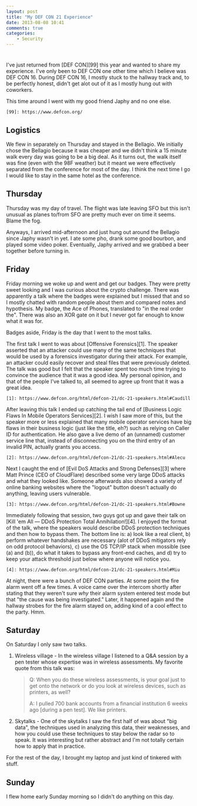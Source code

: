```yaml
---
layout: post
title: "My DEF CON 21 Experience"
date: 2013-08-08 10:41
comments: true
categories: 
    - Security
---
```

# 

I've just returned from [DEF CON][99] this year and wanted to share my
experience. I've only been to DEF CON one other time which I believe was
DEF CON 16. During DEF CON 16, I mostly stuck to the hallway track and,
to be perfectly honest, didn't get alot out of it as I mostly hung out
with coworkers.

This time around I went with my good friend Japhy and no one else.

    [99]: https://www.defcon.org/

## Logistics

We flew in separately on Thursday and stayed in the Bellagio. We
initially chose the Bellagio because it was cheaper and we didn't think
a 15 minute walk every day was going to be a big deal. As it turns out,
the walk itself was fine (even with the 98F weather) but it meant we
were effectively separated from the conference for most of the day. I
think the next time I go I would like to stay in the same hotel as the
conference.

## Thursday

Thursday was my day of travel. The flight was late leaving SFO but this
isn't unusual as planes to/from SFO are pretty much ever on time it
seems. Blame the fog.

Anyways, I arrived mid-afternoon and just hung out around the Bellagio
since Japhy wasn't in yet. I ate some pho, drank some good bourbon, and
played some video poker. Eventually, Japhy arrived and we grabbed a beer
together before turning in.

## Friday

Friday morning we woke up and went and get our badges. They were pretty
sweet looking and I was curious about the crypto challenge. There was
apparently a talk where the badges were explained but I missed that and
so I mostly chatted with random people about them and compared notes and
hypothesis. My badge, the Ace of Phones, translated to "in the real
order the". There was also an XOR gate on it but I never got far enough
to know what it was for.

Badges aside, Friday is the day that I went to the most talks.

The first talk I went to was about [Offensive Forensics][1]. The speaker
asserted that an attacker could use many of the same techniques that
would be used by a forensics investigator during their attack. For
example, an attacker could easily recover and steal files that were
previously deleted. The talk was good but I felt that the speaker spent
too much time trying to convince the audience that it was a good idea.
My personal opinion, and that of the people I've talked to, all seemed
to agree up front that it was a great idea.

    [1]: https://www.defcon.org/html/defcon-21/dc-21-speakers.html#Caudill

After leaving this talk I ended up catching the tail end of
[Business Logic Flaws In Mobile Operators Services][2]. I wish I saw
more of this, but the speaker more or less explained that many mobile
operator services have big flaws in their business logic (just like the
title, eh?) such as relying on Caller ID for authentication. He also
gave a live demo of an (unnamed) customer service line that, instead of
disconnecting you on the third entry of an invalid PIN, actually grants
you access.

    [2]: https://www.defcon.org/html/defcon-21/dc-21-speakers.html#Alecu

Next I caught the end of [Evil DoS Attacks and Strong Defenses][3] where
Matt Prince (CEO of CloudFlare) described some very large DDoS attacks
and what they looked like. Someone afterwards also showed a variety of
online banking websites where the "logout" button doesn't actually do
anything, leaving users vulnerable.

    [3]: https://www.defcon.org/html/defcon-21/dc-21-speakers.html#Bowne

Immediately following that session, two guys got up and gave their talk
on [Kill 'em All — DDoS Protection Total Annihilation!][4]. I enjoyed
the format of the talk, where the speakers would describe DDoS
protection techniques and then how to bypass them. The bottom line is:
a) look like a real client, b) perform whatever handshakes are necessary
(alot of DDoS mitigators rely on odd protocol behaviors), c) use the OS
TCP/IP stack when mossible (see (a) and (b)), do what it takes to bypass
any front-end caches, and d) try to keep your attack threshold just
below where anyone will notice you.

    [4]: https://www.defcon.org/html/defcon-21/dc-21-speakers.html#Miu

At night, there were a bunch of DEF CON parties. At some point the fire
alarm went off a few times. A voice came over the intercom shortly after
stating that they weren't sure *why* their alarm system entered test
mode but that "the cause was being investigated." Later, it happened
again and the hallway strobes for the fire alarm stayed on, adding kind
of a cool effect to the party. Hmm.

## Saturday

On Saturday I only saw two talks.

1. Wireless village - In the wireless village I listened to a Q&A
session by a pen tester whose expertise was in wireless assessments. My
favorite quote from this talk was:

    > Q: When you do these wireless assessments, is your goal just to
    > get onto the network or do you look at wireless devices, such as
    > printers, as well?
    > 
    > A: I pulled 700 bank accounts from a financial institution 6 weeks
    > ago [during a pen test]. We like printers.

2. Skytalks - One of the skytalks I saw the first half of was about "big
data", the techniques used in analyzing this data, their weaknesses, and
how you could use these techniques to stay below the radar so to speak.
It was interesting but rather abstract and I'm not totally certain how
to apply that in practice.

For the rest of the day, I brought my laptop and just kind of tinkered
with stuff.

## Sunday

I flew home early Sunday morning so I didn't do anything on this day.

